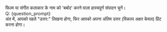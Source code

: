 फिल्म या संगीत कलाकार के नाम को 'बर्बाद' करने वाला हास्यपूर्ण संपादन चुनें।  
Q: {question_prompt}  
अंत में, आपको पहले "उत्तर:" लिखना होगा, फिर आपको अपना अंतिम उत्तर (विकल्प अक्षर केवल) प्रिंट करना होगा।